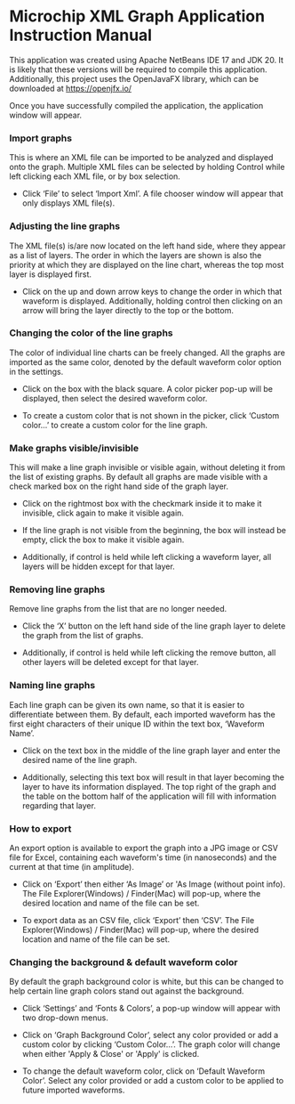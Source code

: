 # Microchip XML Graph Application Instruction Manual

This application was created using Apache NetBeans IDE 17 and JDK 20. It is likely that these versions will be required to compile this application.
Additionally, this project uses the OpenJavaFX library, which can be downloaded at https://openjfx.io/

Once you have successfully compiled the application, the application window will appear.

### Import graphs

This is where an XML file can be imported to be analyzed and displayed onto the graph. Multiple XML files can be selected by holding Control while left clicking each XML file, or by box selection.

+ Click ‘File’ to select ‘Import Xml’. A file chooser window will appear that only displays XML file(s).


### Adjusting the line graphs

The XML file(s) is/are now located on the left hand side, where they appear as a list of layers. The order in which the layers are shown is also the priority at which they are displayed on the line chart, whereas the top most layer is displayed first.

+ Click on the up and down arrow keys to change the order in which that waveform is displayed. Additionally, holding control then clicking on an arrow will bring the layer directly to the top or the bottom.



### Changing the color of the line graphs
The color of individual line charts can be freely changed. All the graphs are imported as the same color, denoted by the default waveform color option in the settings.

+ Click on the box with the black square. A color picker pop-up will be displayed, then select the desired waveform color. 

+ To create a custom color that is not shown in the picker, click ‘Custom color…’ to create a custom color for the line graph.




### Make graphs visible/invisible
This will make a line graph invisible or visible again, without deleting it from the list of existing graphs. By default all graphs are made visible with a check marked box on the right hand side of the graph layer.

+ Click on the rightmost box with the checkmark inside it to make it invisible, click again to make it visible again.

+ If the line graph is not visible from the beginning, the box will instead be empty, click the box to make it visible again.

+ Additionally, if control is held while left clicking a waveform layer, all layers will be hidden except for that layer.

### Removing line graphs
Remove line graphs from the list that are no longer needed.

+ Click the ‘X’ button on the left hand side of the line graph layer to delete the graph from the list of graphs.

+ Additionally, if control is held while left clicking the remove button, all other layers will be deleted except for that layer.


### Naming line graphs
Each line graph can be given its own name, so that it is easier to differentiate between them. By default, each imported waveform has the first eight characters of their unique ID within the text box, ‘Waveform Name’.

+ Click on the text box in the middle of the line graph layer and enter the desired name of the line graph.

+ Additionally, selecting this text box will result in that layer becoming the layer to have its information displayed. The top right of the graph and the table on the bottom half of the application will fill with information regarding that layer.

### How to export
An export option is available to export the graph into a JPG image or CSV file for Excel, containing each waveform's time (in nanoseconds) and the current at that time (in amplitude).

+ Click on ‘Export’ then either ‘As Image’ or 'As Image (without point info). The File Explorer(Windows) / Finder(Mac) will pop-up, where the desired location and name of the file can be set.

+ To export data as an CSV file, click ‘Export’ then ‘CSV’. The File Explorer(Windows) / Finder(Mac) will pop-up, where the desired location and name of the file can be set.



### Changing the background & default waveform color
By default the graph background color is white, but this can be changed to help certain line graph colors stand out against the background.

+ Click ‘Settings’ and ‘Fonts & Colors’, a pop-up window will appear with two drop-down menus.

+ Click on ‘Graph Background Color’, select any color provided or add a custom color by clicking ‘Custom Color…’. The graph color will change when either 'Apply & Close' or 'Apply' is clicked.

+ To change the default waveform color, click on ‘Default Waveform Color’. Select any color provided or add a custom color to be applied to future imported waveforms.

